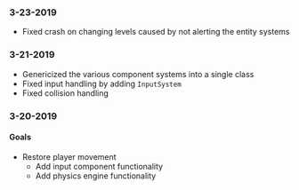 ### 3-23-2019
* Fixed crash on changing levels caused by not alerting the entity systems

### 3-21-2019
* Genericized the various component systems into a single class
* Fixed input handling by adding `InputSystem`
* Fixed collision handling

### 3-20-2019
#### Goals
* Restore player movement
    * Add input component functionality
    * Add physics engine functionality